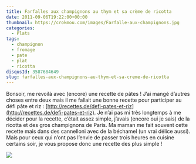 ```yaml
---
title: Farfalles aux champignons au thym et sa crème de ricotta
date: 2011-09-06T19:22:00+00:00
thumbnail: https://crokmou.com/images/Farfalle-aux-champignons.jpg
categories:
  - Plats
tags:
  - champignon
  - fromage
  - pate
  - plat
  - ricotta
disqusId: 3587684649
slug: farfalles-aux-champignons-au-thym-et-sa-creme-de-ricotta
---
```


Bonsoir, me revoilà avec (encore) une recette de pâtes ! J’ai mangé d’autres choses entre deux mais il me fallait une bonne recette pour participer au défi pâte et riz : [http://recettes.de/defi-pates-et-riz](http://recettes.de/defi-pates-et-riz). Je n’ai pas mi très longtemps à me décider pour la recette, c’était assez simple, j’avais (encore oui je sais) de la ricotta et des gros champignons de Paris. Ma maman me fait souvent cette recette mais dans des cannelloni avec de la béchamel (un vrai délice aussi). Mais pour ceux qui n’ont pas l’envie de passer trois heures en cuisine certains soir, je vous propose donc une recette des plus simple !

![](http://1.bp.blogspot.com/-Qt498OKy9BQ/TqmjTVT2alI/AAAAAAAABBM/3PhGCTL1uYk/s1600/farfalles+champi.jpg)